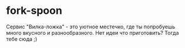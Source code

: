 # fork-spoon
Сервис "Вилка-ложка" - это уютное местечко, где ты попробуешь много вкусного и разнообразного. Нет идеи что приготовить? Тогда тебе сюда ;)
